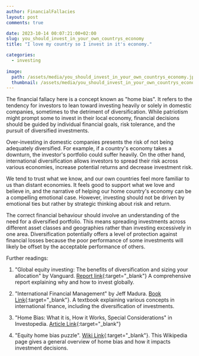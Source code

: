 ```yaml
---
author: FinancialFallacies
layout: post
comments: true

date: 2023-10-14 00:07:21:00+02:00  
slug: you_should_invest_in_your_own_countrys_economy
title: "I love my country so I invest in it's economy."

categories:
  - investing
  
image:
  path: /assets/media/you_should_invest_in_your_own_countrys_economy.jpg
  thumbnail: /assets/media/you_should_invest_in_your_own_countrys_economy.jpg
---
```


The financial fallacy here is a concept known as "home bias". It refers to the tendency for investors to lean toward investing heavily or solely in domestic companies, sometimes to the detriment of diversification. While patriotism might prompt some to invest in their local economy, financial decisions should be guided by individual financial goals, risk tolerance, and the pursuit of diversified investments. 

Over-investing in domestic companies presents the risk of not being adequately diversified. For example, if a country's economy takes a downturn, the investor's portfolio could suffer heavily. On the other hand, international diversification allows investors to spread their risk across various economies, increase potential returns and decrease investment risk.

We tend to trust what we know, and our own countries feel more familiar to us than distant economies. It feels good to support what we love and believe in, and the narrative of helping our home country's economy can be a compelling emotional case. However, investing should not be driven by emotional ties but rather by strategic thinking about risk and return.

The correct financial behaviour should involve an understanding of the need for a diversified portfolio. This means spreading investments across different asset classes and geographies rather than investing excessively in one area. Diversification potentially offers a level of protection against financial losses because the poor performance of some investments will likely be offset by the acceptable performance of others.

Further readings:

1. "Global equity investing: The benefits of diversification and sizing your allocation" by Vanguard. [Report link](https://corporate.vanguard.com/content/dam/corp/research/pdf/Global-equity-investing-The-benefits-of-diversification-and-sizing-your-allocation-US-ISGGEB_042021_Online.pdf){:target="_blank"}
A comprehensive report explaining why and how to invest globally.

2. "International Financial Management" by Jeff Madura. [Book Link](https://www.amazon.com/International-Financial-Management-Jeff-Madura/dp/1133947832/ref=nosim?tag=financialfall-20){:target="_blank"}.
A textbook explaining various concepts in international finance, including the diversification of investments.

4. "Home Bias: What it is, How it Works, Special Considerations" in Investopedia. [Article Link](https://www.investopedia.com/terms/h/homebias.asp){:target="_blank"}

6. "Equity home bias puzzle". [Wiki Link](https://en.wikipedia.org/wiki/Equity_home_bias_puzzle){:target="_blank"}.
This Wikipedia page gives a general overview of home bias and how it impacts investment decisions.
